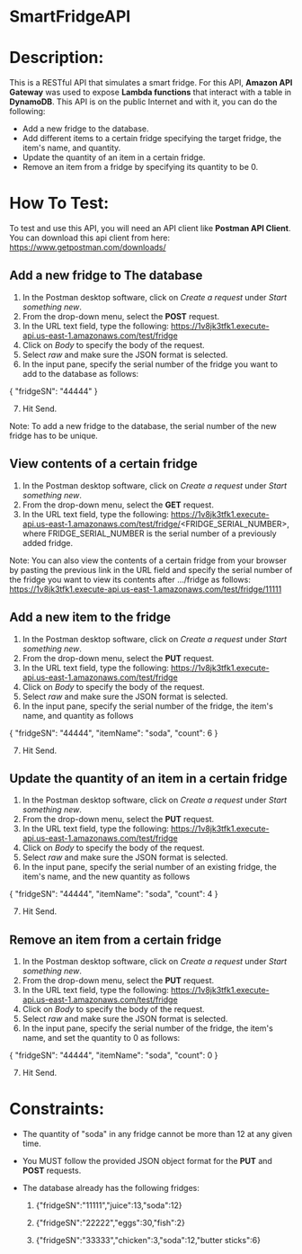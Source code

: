 # SmartFridgeAPI

# Description: 

This is a RESTful API that simulates a smart fridge. For this API, **Amazon API Gateway** was used to expose **Lambda functions** that interact with a table in **DynamoDB**. This API is on the public Internet and with it, you can do the following:

- Add a new fridge to the database.
- Add different items to a certain fridge specifying the target fridge, the item's name, and quantity.
- Update the quantity of an item in a certain fridge.
- Remove an item from a fridge by specifying its quantity to be 0.

# How To Test:

To test and use this API, you will need an API client like **Postman API Client**. You can download this api client from here: https://www.getpostman.com/downloads/

## Add a new fridge to The database ##

1. In the Postman desktop software, click on *Create a request* under *Start something new*.
2. From the drop-down menu, select the **POST** request.
3. In the URL text field, type the following: https://1v8jk3tfk1.execute-api.us-east-1.amazonaws.com/test/fridge
4. Click on *Body* to specify the body of the request.
5. Select *raw* and make sure the JSON format is selected.
6. In the input pane, specify the serial number of the fridge you want to add to the database as follows:

{
	"fridgeSN": "44444"
}

7. Hit Send.

Note: To add a new fridge to the database, the serial number of the new fridge has to be unique.

## View contents of a certain fridge ##

1. In the Postman desktop software, click on *Create a request* under *Start something new*.
2. From the drop-down menu, select the **GET** request.
3. In the URL text field, type the following: https://1v8jk3tfk1.execute-api.us-east-1.amazonaws.com/test/fridge/<FRIDGE_SERIAL_NUMBER>, where FRIDGE_SERIAL_NUMBER is the serial number of a previously added fridge.

Note: You can also view the contents of a certain fridge from your browser by pasting the previous link in the URL field and specify the serial number of the fridge you want to view its contents after .../fridge as follows:
https://1v8jk3tfk1.execute-api.us-east-1.amazonaws.com/test/fridge/11111 

## Add a new item to the fridge ##

1. In the Postman desktop software, click on *Create a request* under *Start something new*.
2. From the drop-down menu, select the **PUT** request.
3. In the URL text field, type the following: https://1v8jk3tfk1.execute-api.us-east-1.amazonaws.com/test/fridge
4. Click on *Body* to specify the body of the request.
5. Select *raw* and make sure the JSON format is selected.
6. In the input pane, specify the serial number of the fridge, the item's name, and quantity as follows

{
	"fridgeSN": "44444",
  "itemName": "soda",
  "count": 6
}

 7. Hit Send.
 
 ## Update the quantity of an item in a certain fridge ##
 
1. In the Postman desktop software, click on *Create a request* under *Start something new*.
2. From the drop-down menu, select the **PUT** request.
3. In the URL text field, type the following: https://1v8jk3tfk1.execute-api.us-east-1.amazonaws.com/test/fridge
4. Click on *Body* to specify the body of the request.
5. Select *raw* and make sure the JSON format is selected.
6. In the input pane, specify the serial number of an existing fridge, the item's name, and the new quantity as follows

{
	"fridgeSN": "44444",
  "itemName": "soda",
  "count": 4
}

 7. Hit Send.
 
 ## Remove an item from a certain fridge ##
 
1. In the Postman desktop software, click on *Create a request* under *Start something new*.
2. From the drop-down menu, select the **PUT** request.
3. In the URL text field, type the following: https://1v8jk3tfk1.execute-api.us-east-1.amazonaws.com/test/fridge
4. Click on *Body* to specify the body of the request.
5. Select *raw* and make sure the JSON format is selected.
6. In the input pane, specify the serial number of the fridge, the item's name, and set the quantity to 0 as follows:

{
	"fridgeSN": "44444",
  "itemName": "soda",
  "count": 0
}

 7. Hit Send.
 
 # Constraints:
 
 - The quantity of "soda" in any fridge cannot be more than 12 at any given time.
 - You MUST follow the provided JSON object format for the **PUT** and **POST** requests. 
 - The database already has the following fridges:
 
   1. {"fridgeSN":"11111","juice":13,"soda":12}

   2. {"fridgeSN":"22222","eggs":30,"fish":2}

   3. {"fridgeSN":"33333","chicken":3,"soda":12,"butter sticks":6} 
